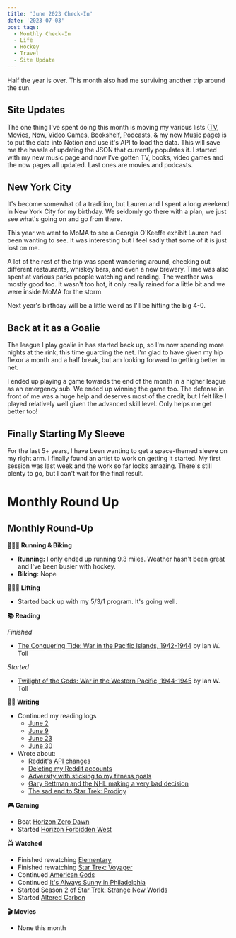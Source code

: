 ```yaml
---
title: 'June 2023 Check-In'
date: '2023-07-03'
post_tags:
  - Monthly Check-In
  - Life
  - Hockey
  - Travel
  - Site Update
---
```


Half the year is over. This month also had me surviving another trip around the sun.
<!-- excerpt -->

## Site Updates

The one thing I've spent doing this month is moving my various lists ([TV](https://kpwags.com/tv), [Movies](https://kpwags.com/movies), [Now](https://kpwags.com/now), [Video Games](https://kpwags.com/video-games), [Bookshelf](https://kpwags.com/bookshelf), [Podcasts](https://kpwags.com/listening), & my new [Music](https://kpwags.com/music) page) is to put the data into Notion and use it's API to load the data. This will save me the hassle of updating the JSON that currently populates it. I started with my new music page and now I've gotten TV, books, video games and the now pages all updated. Last ones are movies and podcasts.

## New York City

It's become somewhat of a tradition, but Lauren and I spent a long weekend in New York City for my birthday. We seldomly go there with a plan, we just see what's going on and go from there.

This year we went to MoMA to see a Georgia O'Keeffe exhibit Lauren had been wanting to see. It was interesting but I feel sadly that some of it is just lost on me.

A lot of the rest of the trip was spent wandering around, checking out different restaurants, whiskey bars, and even a new brewery. Time was also spent at various parks people watching and reading. The weather was mostly good too. It wasn't too hot, it only really rained for a little bit and we were inside MoMA for the storm.

Next year's birthday will be a little weird as I'll be hitting the big 4-0.

## Back at it as a Goalie

The league I play goalie in has started back up, so I'm now spending more nights at the rink, this time guarding the net. I'm glad to have given my hip flexor a month and a half break, but am looking forward to getting better in net.

I ended up playing a game towards the end of the month in a higher league as an emergency sub. We ended up winning the game too. The defense in front of me was a huge help and deserves most of the credit, but I felt like I played relatively well given the advanced skill level. Only helps me get better too!

## Finally Starting My Sleeve

For the last 5+ years, I have been wanting to get a space-themed sleeve on my right arm. I finally found an artist to work on getting it started. My first session was last week and the work so far looks amazing. There's still plenty to go, but I can't wait for the final result.

# Monthly Round Up

## Monthly Round-Up

**🏃🏼‍♂️ Running & Biking**

- **Running:** I only ended up running 9.3 miles. Weather hasn't been great and I've been busier with hockey.
- **Biking:** Nope

**🏋🏼‍♂️ Lifting**

- Started back up with my 5/3/1 program. It's going well.

**📚 Reading**

*Finished*
- [The Conquering Tide: War in the Pacific Islands, 1942-1944](https://bookshop.org/p/books/the-conquering-tide-war-in-the-pacific-islands-1942-1944-ian-w-toll/8758811?ean=9780393353204) by Ian W. Toll

*Started*
- [Twilight of the Gods: War in the Western Pacific, 1944-1945](https://bookshop.org/p/books/twilight-of-the-gods-war-in-the-western-pacific-1944-1945-ian-w-toll/13150893?ean=9780393868302) by Ian W. Toll

**✍🏻 Writing**

- Continued my reading logs
	- [June 2](https://kpwags.com/reading-log/31)
	- [June 9](https://kpwags.com/reading-log/32)
	- [June 23](https://kpwags.com/reading-log/33)
	- [June 30](https://kpwags.com/reading-log/34)
- Wrote about:
	- [Reddit's API changes](https://kpwags.com/posts/2023/06/07/further-thoughts-on-reddits-api-changes)
	- [Deleting my Reddit accounts](https://kpwags.com/posts/2023/06/12/goodbye-reddit)
	- [Adversity with sticking to my fitness goals](https://kpwags.com/posts/2023/06/21/its-easy-to-fall-off-the-train)
	- [Gary Bettman and the NHL making a very bad decision](https://kpwags.com/posts/2023/06/24/gary-bettman-and-the-nhl-are-cowards)
	- [The sad end to Star Trek: Prodigy](https://kpwags.com/posts/2023/06/27/star-trek-prodigy-what-a-bummer)

**🎮 Gaming**

- Beat [Horizon Zero Dawn](https://www.playstation.com/en-us/games/horizon-zero-dawn/)
- Started [Horizon Forbidden West](https://www.playstation.com/en-us/games/horizon-forbidden-west/)

**📺 Watched**

- Finished rewatching [Elementary](https://www.imdb.com/title/tt2191671/)
- Finished rewatching [Star Trek: Voyager](https://www.imdb.com/title/tt0112178/)
- Continued [American Gods](https://www.imdb.com/title/tt1898069/?ref_=fn_al_tt_1)
- Continued [It's Always Sunny in Philadelphia](https://www.imdb.com/title/tt0472954/)
- Started Season 2 of [Star Trek: Strange New Worlds](https://www.imdb.com/title/tt12327578/)
- Started [Altered Carbon](https://www.imdb.com/title/tt2261227/)

**🎬 Movies**

- None this month